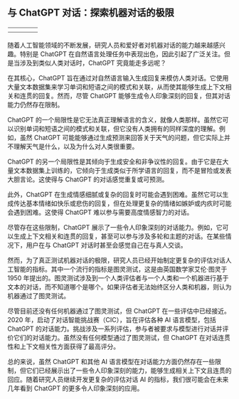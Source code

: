 ## 与 ChatGPT 对话：探索机器对话的极限

![image](img/image-C3WYIVK6.png)

随着人工智能领域的不断发展，研究人员和爱好者对机器对话的能力越来越感兴趣。特别是 ChatGPT 在自然语言处理任务中表现出色，因此引起了广泛关注。但是当涉及到类似人类对话时，ChatGPT 究竟能走多远呢？

在其核心，ChatGPT 旨在通过对自然语言输入生成回复来模仿人类对话。它使用大量文本数据集来学习单词和短语之间的模式和关联，从而使其能够生成上下文相关和连贯的回复。然而，尽管 ChatGPT 能够生成令人印象深刻的回复，但其对话能力仍然存在限制。

ChatGPT 的一个局限性是它无法真正理解语言的含义，就像人类那样。虽然它可以识别单词和短语之间的模式和关联，但它没有人类拥有的同样深度的理解。例如，虽然 ChatGPT 可能能够通过生成预测来回答关于天气的问题，但它实际上并不理解天气是什么，以及为什么对人类很重要。

ChatGPT 的另一个局限性是其倾向于生成安全和非争议性的回复。由于它是在大量文本数据集上训练的，它倾向于生成类似于所学语言的回复，而不是冒险或发表大胆言论。这使得与 ChatGPT 的对话感觉重复或可预测。

此外，ChatGPT 在生成情感细腻或复杂的回复时可能会遇到困难。虽然它可以生成传达基本情绪如快乐或悲伤的回复，但在处理更复杂的情绪如嫉妒或内疚时可能会遇到困难。这使得 ChatGPT 难以参与需要高度情感智力的对话。

尽管存在这些限制，ChatGPT 展示了一些令人印象深刻的对话能力。例如，它可以生成上下文相关和连贯的回复，甚至可以参与涉及多轮和主题的对话。在某些情况下，用户在与 ChatGPT 对话时甚至会感觉自己在与真人交谈。

然而，为了真正测试机器对话的极限，研究人员已经开始制定更复杂的评估对话人工智能的指标。其中一个流行的指标是图灵测试，这是由英国数学家艾伦·图灵于 1950 年提出的。图灵测试涉及到一个人类评估者与一个人类和一个机器进行基于文本的对话，而不知道哪个是哪个。如果评估者无法始终区分人类和机器，则认为机器通过了图灵测试。

尽管目前还没有任何机器通过了图灵测试，但 ChatGPT 在一些评估中已经接近。2020 年，启动了对话智能挑战赛（CIC），旨在评估各种 AI 语言模型，包括 ChatGPT 的对话能力。挑战涉及一系列评估，参与者被要求与模型进行对话并评价它们的对话能力。虽然没有任何模型通过了图灵测试，但 ChatGPT 在对话连贯性和上下文相关性方面获得了最高评分。

总的来说，虽然 ChatGPT 和其他 AI 语言模型在对话能力方面仍然存在一些限制，但它们已经展示出了一些令人印象深刻的能力，能够生成相关上下文且连贯的回应。随着研究人员继续开发更复杂的评估对话 AI 的指标，我们很可能会在未来几年看到 ChatGPT 的更多令人印象深刻的应用。
